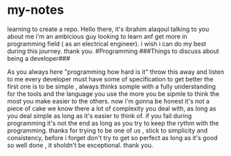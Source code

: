 # my-notes
learning to create a repo.
Hello there, it's ibrahim alaqoul talking to you 
about me i'm an ambicious guy looking to learn anf get more in programming field ( as an electrical engineer).
i wish i can do my best during this journey.
thank you.
#Programming
###Things to discuss about being a developer###

As you always here "programming how hard is it" throw this away and listen to me every developer must have some of specification to get better
the first one is to be simple , always thinks somple with a fully understanding for the tools and the language you use the more you be sipmle to think the most you make easier to the others.
now i'm gonna be honest it's not a piece of cake we know there a lot of complexity you deal with, as long as you deal simple as long as it's easier to think of.
if you fail during programming it's not the end as long as you try to keep the rythm with the programming.
thanks for trying to be one of us , stick to simplicity and consistency, before i forget don't try to get so perfect as long as it's good so well done , it sholdn't be exceptional.
thank you. 
